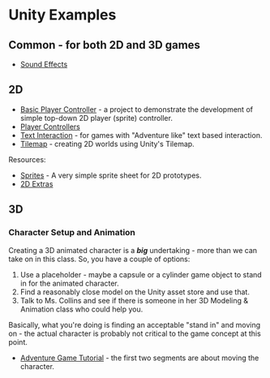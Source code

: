 # Unity Examples

## Common - for both 2D and 3D games

* [Sound Effects][se]

## 2D

* [Basic Player Controller][bpc] - a project to demonstrate the development of simple top-down 2D player (sprite) controller.
* [Player Controllers][pc]
* [Text Interaction][ti] - for games with "Adventure like" text based interaction.
* [Tilemap][tm] - creating 2D worlds using Unity's Tilemap.

Resources:

* [Sprites][] - A very simple sprite sheet for 2D prototypes.
* [2D Extras][2d-extras]

## 3D

### Character Setup and Animation

Creating a 3D animated character is a ***big*** undertaking - more than we can take on in this class. So, you have a couple of options:
1. Use a placeholder - maybe a capsule or a cylinder game object to stand in for the animated character.
1. Find a reasonably close model on the Unity asset store and use that.
1. Talk to Ms. Collins and see if there is someone in her 3D Modeling & Animation class who could help you.

Basically, what you're doing is finding an acceptable "stand in" and moving on - the actual character is probably not critical to the game concept at this point.

* [Adventure Game Tutorial][3D-adventure] - the first two segments are about moving the character.

[2d-extras]: https://github.com/Unity-Technologies/2d-extras
[3D-adventure]: https://assetstore.unity.com/packages/essentials/tutorial-projects/1-6-adventure-tutorial-the-player-76783
[bpc]: https://github.com/DouglasUrner/Unity-Examples-Basic-2D-Sprite-Controller
[pc]: https://github.com/DouglasUrner/Unity-Examples-Player-Controllers
[se]: https://github.com/DouglasUrner/Unity-Examples-Sound-Effects
[sprites]: https://github.com/DouglasUrner/Sprites
[ti]: https://github.com/DouglasUrner/Unity-Examples-2D-Text-Interaction
[tm]: https://github.com/DouglasUrner/Unity-Examples-2D-Tilemap
